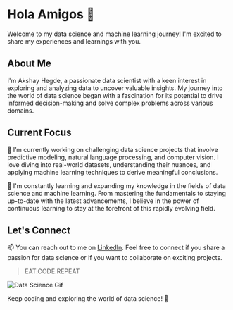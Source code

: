 # Hola Amigos  👋

Welcome to my data science and machine learning journey! I'm excited to share my experiences and learnings with you.

## About Me

I'm Akshay Hegde, a passionate data scientist with a keen interest in exploring and analyzing data to uncover valuable insights. My journey into the world of data science began with a fascination for its potential to drive informed decision-making and solve complex problems across various domains.

## Current Focus

🔭 I’m currently working on challenging data science projects that involve predictive modeling, natural language processing, and computer vision. I love diving into real-world datasets, understanding their nuances, and applying machine learning techniques to derive meaningful conclusions.

🌱 I'm constantly learning and expanding my knowledge in the fields of data science and machine learning. From mastering the fundamentals to staying up-to-date with the latest advancements, I believe in the power of continuous learning to stay at the forefront of this rapidly evolving field.

## Let's Connect

📫 You can reach out to me on [LinkedIn](https://www.linkedin.com/in/akshay-hegde-3b2b36202/). Feel free to connect if you share a passion for data science or if you want to collaborate on exciting projects.

> EAT.CODE.REPEAT

![Data Science Gif]([https://giphy.com/embed/r3Zq5WGdewkiewvxCh](https://media.giphy.com/media/r3Zq5WGdewkiewvxCh/giphy-downsized-large.gif)https://media.giphy.com/media/r3Zq5WGdewkiewvxCh/giphy-downsized-large.gif)

Keep coding and exploring the world of data science! 🚀


